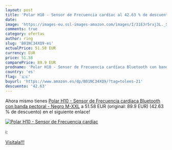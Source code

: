 ```yaml
---
layout: post
title: 'Polar H10 - Sensor de Frecuencia cardíac al 42.63 % de descuento'
date: 
image: 'https://images-eu.ssl-images-amazon.com/images/I/31EJr5rxj3L._SL200_.jpg'
comments: true
category: ofertas
author: ring
slug: 'B01NC34XQ9-es'
actualPrice: 51.58 EUR
currency: EUR
price: 51.58
comparePrice: 89.9 EUR
prodname: 'Polar H10 - Sensor de Frecuencia cardíaca Bluetooth con banda pectoral - Negro  M-XXL'
country: 'es'
flag: '🇪🇸'
buyurl: 'https://www.amazon.es/dp/B01NC34XQ9/?tag=tolees-21'
descuento: '42.63'
---
```


Ahora mismo tienes [Polar H10 - Sensor de Frecuencia cardíaca Bluetooth con banda pectoral - Negro  M-XXL](https://www.amazon.es/dp/B01NC34XQ9/?tag=tolees-21) a 51.58 EUR (original: 89.9 EUR) (42.63 %  de descuento) en el siguiente enlace!

[![Polar H10 - Sensor de Frecuencia cardíac](https://images-eu.ssl-images-amazon.com/images/I/31EJr5rxj3L._SL200_.jpg)](https://www.amazon.es/dp/B01NC34XQ9/?tag=tolees-21)

ℹ️:


[Visítala!!!](https://www.amazon.es/dp/B01NC34XQ9/?tag=tolees-21)
